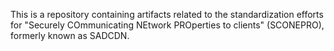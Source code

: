 This is a repository containing artifacts related to the standardization efforts for "Securely COmmunicating NEtwork PROperties to clients" (SCONEPRO), formerly known as SADCDN.
